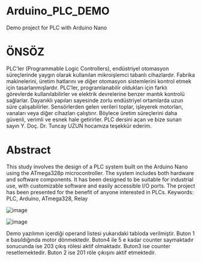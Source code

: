 # Arduino_PLC_DEMO
Demo project for PLC with Arduino Nano
# ÖNSÖZ
PLC'ler (Programmable Logic Controllers), endüstriyel otomasyon süreçlerinde yaygın olarak kullanılan mikroişlemci tabanlı cihazlardır. Fabrika makinelerini, üretim hatlarını ve diğer otomasyon sistemlerini kontrol etmek için tasarlanmışlardır. PLC’ler, programlanabilir oldukları için farklı görevlerde kullanılabilirler ve elektrik devrelerine benzer mantık kontrolü sağlarlar. Dayanıklı yapıları sayesinde zorlu endüstriyel ortamlarda uzun süre çalışabilirler. Sensörlerden gelen verileri toplar, işleyerek motorları, vanaları veya diğer cihazları çalıştırır. Böylece üretim süreçlerini daha güvenli, verimli ve esnek hale getirirler. PLC dersini açan ve bize sunan sayın Y. Doç. Dr. Tuncay UZUN hocamıza teşekkür ederim.

# Abstract

This study involves the design of a PLC system built on the Arduino Nano using the ATmega328p microcontroller. The system includes both hardware and software components. It has been designed to be suitable for industrial use, with customizable software and easily accessible I/O ports. The project has been presented for the benefit of anyone interested in PLCs.
Keywords: PLC, Arduino, ATmega328, Relay


![image](https://github.com/user-attachments/assets/73b9072d-f30c-4820-9376-3fe8395cada7)

![image](https://github.com/user-attachments/assets/c3629b72-56e7-4808-8f5f-e3f500bcba9d)

Demo yazılımın içerdiği operand listesi yukarıdaki tabloda verilmiştir. Buton 1 e basıldığında motor dönmektedir. Buton4 ile 5 e kadar counter saymaktadır sonucunda ise 203 çıkış rölesi aktif olmaktadır. Buton3 ise counter resetlemektedir. Buton 2 ise 201 röle çıkışını aktif etmektedir.
